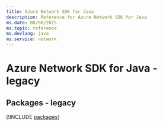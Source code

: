 ```yaml
---
title: Azure Network SDK for Java
description: Reference for Azure Network SDK for Java
ms.date: 08/08/2025
ms.topic: reference
ms.devlang: java
ms.service: network
---
```

# Azure Network SDK for Java - legacy
## Packages - legacy
[!INCLUDE [packages](network-index.md)]